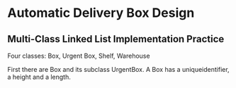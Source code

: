 # Automatic Delivery Box Design
## Multi-Class Linked List Implementation Practice
Four classes: Box, Urgent Box, Shelf, Warehouse

First there are Box and its subclass UrgentBox. A Box has a uniqueidentifier, a height and a length. 
